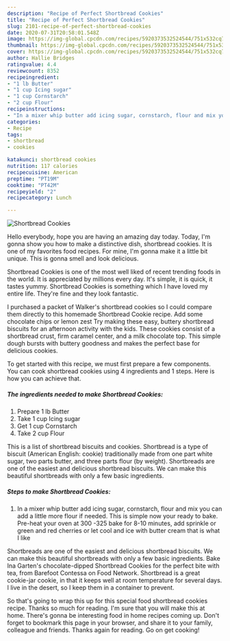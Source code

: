```yaml
---
description: "Recipe of Perfect Shortbread Cookies"
title: "Recipe of Perfect Shortbread Cookies"
slug: 2101-recipe-of-perfect-shortbread-cookies
date: 2020-07-31T20:58:01.548Z
image: https://img-global.cpcdn.com/recipes/5920373532524544/751x532cq70/shortbread-cookies-recipe-main-photo.jpg
thumbnail: https://img-global.cpcdn.com/recipes/5920373532524544/751x532cq70/shortbread-cookies-recipe-main-photo.jpg
cover: https://img-global.cpcdn.com/recipes/5920373532524544/751x532cq70/shortbread-cookies-recipe-main-photo.jpg
author: Hallie Bridges
ratingvalue: 4.4
reviewcount: 8352
recipeingredient:
- "1 lb Butter"
- "1 cup Icing sugar"
- "1 cup Cornstarch"
- "2 cup Flour"
recipeinstructions:
- "In a mixer whip butter add icing sugar, cornstarch, flour and mix you can add a little more flour if needed. This is simple now your ready to bake.  Pre-heat your oven at 300 -325 bake for 8-10 minutes, add sprinkle or green and red cherries or let cool and ice with butter cream that is what I like"
categories:
- Recipe
tags:
- shortbread
- cookies

katakunci: shortbread cookies 
nutrition: 117 calories
recipecuisine: American
preptime: "PT19M"
cooktime: "PT42M"
recipeyield: "2"
recipecategory: Lunch

---
```



![Shortbread Cookies](https://img-global.cpcdn.com/recipes/5920373532524544/751x532cq70/shortbread-cookies-recipe-main-photo.jpg)

Hello everybody, hope you are having an amazing day today. Today, I'm gonna show you how to make a distinctive dish, shortbread cookies. It is one of my favorites food recipes. For mine, I'm gonna make it a little bit unique. This is gonna smell and look delicious.

Shortbread Cookies is one of the most well liked of recent trending foods in the world. It is appreciated by millions every day. It's simple, it is quick, it tastes yummy. Shortbread Cookies is something which I have loved my entire life. They're fine and they look fantastic.

I purchased a packet of Walker&#39;s shortbread cookies so I could compare them directly to this homemade Shortbread Cookie recipe. Add some chocolate chips or lemon zest Try making these easy, buttery shortbread biscuits for an afternoon activity with the kids. These cookies consist of a shortbread crust, firm caramel center, and a milk chocolate top. This simple dough bursts with buttery goodness and makes the perfect base for delicious cookies.


To get started with this recipe, we must first prepare a few components. You can cook shortbread cookies using 4 ingredients and 1 steps. Here is how you can achieve that.

<!--inarticleads1-->

##### The ingredients needed to make Shortbread Cookies:

1. Prepare 1 lb Butter
1. Take 1 cup Icing sugar
1. Get 1 cup Cornstarch
1. Take 2 cup Flour


This is a list of shortbread biscuits and cookies. Shortbread is a type of biscuit (American English: cookie) traditionally made from one part white sugar, two parts butter, and three parts flour (by weight). Shortbreads are one of the easiest and delicious shortbread biscuits. We can make this beautiful shortbreads with only a few basic ingredients. 

<!--inarticleads2-->

##### Steps to make Shortbread Cookies:

1. In a mixer whip butter add icing sugar, cornstarch, flour and mix you can add a little more flour if needed. This is simple now your ready to bake.  Pre-heat your oven at 300 -325 bake for 8-10 minutes, add sprinkle or green and red cherries or let cool and ice with butter cream that is what I like


Shortbreads are one of the easiest and delicious shortbread biscuits. We can make this beautiful shortbreads with only a few basic ingredients. Bake Ina Garten&#39;s chocolate-dipped Shortbread Cookies for the perfect bite with tea, from Barefoot Contessa on Food Network. Shortbread is a great cookie-jar cookie, in that it keeps well at room temperature for several days. I live in the desert, so I keep them in a container to prevent. 

So that's going to wrap this up for this special food shortbread cookies recipe. Thanks so much for reading. I'm sure that you will make this at home. There's gonna be interesting food in home recipes coming up. Don't forget to bookmark this page in your browser, and share it to your family, colleague and friends. Thanks again for reading. Go on get cooking!
